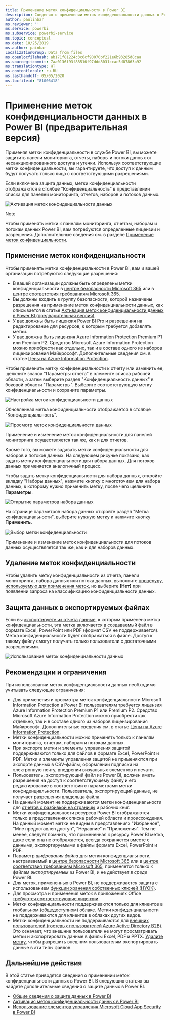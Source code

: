 ```yaml
---
title: Применение меток конфиденциальности в Power BI
description: Сведения о применении меток конфиденциальности данных в Power BI
author: paulinbar
ms.reviewer: ''
ms.service: powerbi
ms.subservice: powerbi-service
ms.topic: conceptual
ms.date: 10/25/2019
ms.author: painbar
LocalizationGroup: Data from files
ms.openlocfilehash: ab171f81224c3c6cf90070bf221e6b93285d8caa
ms.sourcegitcommit: 7aa0136f93f88516f97ddd8031ccac5d07863b92
ms.translationtype: HT
ms.contentlocale: ru-RU
ms.lasthandoff: 05/05/2020
ms.locfileid: "81006418"
---
```

# <a name="apply-data-sensitivity-labels-in-power-bi-preview"></a>Применение меток конфиденциальности данных в Power BI (предварительная версия)

Применяя метки конфиденциальности в службе Power BI, вы можете защитить панели мониторинга, отчеты, наборы и потоки данных от несанкционированного доступа и утечки. Используя соответствующие метки конфиденциальности, вы гарантируете, что доступ к данным будут получать только лица с соответствующими разрешениями.

Если включена защита данных, метки конфиденциальности отображаются в столбце "Конфиденциальность" в представлении списка для панелей мониторинга, отчетов, наборов и потоков данных.

![Активация меток конфиденциальности данных](media/service-security-apply-data-sensitivity-labels/apply-data-sensitivity-labels-01.png)

> [!NOTE]
> Чтобы применять метки к панелям мониторинга, отчетам, наборам и потокам данных Power BI, вам потребуются определенные лицензии и разрешения. Дополнительные сведения см. в разделе [Применение меток конфиденциальности](#applying-sensitivity-labels).

## <a name="applying-sensitivity-labels"></a>Применение меток конфиденциальности

Чтобы применять метки конфиденциальности в Power BI, вам и вашей организации потребуются следующие разрешения:

* В вашей организации должны быть определены метки конфиденциальности в [центре безопасности Microsoft 365](https://security.microsoft.com/) или в [центре соответствия требованиям Microsoft 365](https://compliance.microsoft.com/).
* Вы должны входить в группу безопасности, которой назначены разрешения на применение меток конфиденциальности данных, как описывается в статье [Активация меток конфиденциальности данных в Power BI (предварительная версия)](../admin/service-security-enable-data-sensitivity-labels.md#enable-data-sensitivity-labels).
* У вас должны быть лицензия Power BI Pro и разрешения на редактирование для ресурсов, к которым требуется добавлять метки. 
* У вас должна быть лицензия Azure Information Protection Premium P1 или Premium P2. Средство Microsoft Azure Information Protection можно приобрести как отдельно, так и в составе одного из наборов лицензирования Майкрософт. Дополнительные сведения см. в статье [Цены на Azure Information Protection](https://azure.microsoft.com/pricing/details/information-protection/).

Чтобы применить метку конфиденциальности к отчету или изменить ее, щелкните значок "Параметры отчета" в элементе списка рабочей области, а затем выберите раздел "Конфиденциальность данных" в боковой области "Параметры". Выберите соответствующую метку конфиденциальности и сохраните параметры.

![Настройка меток конфиденциальности данных](media/service-security-apply-data-sensitivity-labels/apply-data-sensitivity-labels-02.png)

Обновленная метка конфиденциальности отображается в столбце "Конфиденциальность". 

![Просмотр меток конфиденциальности данных](media/service-security-apply-data-sensitivity-labels/apply-data-sensitivity-labels-03.png)

Применение и изменение меток конфиденциальности для панелей мониторинга осуществляется так же, как и для отчетов. 

Кроме того, вы можете задавать метки конфиденциальности для наборов и потоков данных. На следующем рисунке показано, как задать метку конфиденциальности для набора данных. Для потоков данных применяется аналогичный процесс.

Чтобы задать метку конфиденциальности для набора данных, откройте вкладку "Наборы данных", нажмите кнопку с многоточием для набора данных, к которому нужно применить метку, после чего щелкните **Параметры**.

![Открытие параметров набора данных](media/service-security-apply-data-sensitivity-labels/apply-data-sensitivity-labels-05.png)

На странице параметров набора данных откройте раздел "Метка конфиденциальности", выберите нужную метку и нажмите кнопку **Применить**.

![Выбор метки конфиденциальности](media/service-security-apply-data-sensitivity-labels/apply-data-sensitivity-labels-06.png)

Применение и изменение меток конфиденциальности для потоков данных осуществляется так же, как и для наборов данных.

## <a name="removing-sensitivity-labels"></a>Удаление меток конфиденциальности
Чтобы удалить метку конфиденциальности из отчета, панели мониторинга, набора данных или потока данных, выполните [процедуру, используемую для применения меток](#applying-sensitivity-labels), но выберите **(Нет)** при появлении запроса на классификацию конфиденциальности данных. 

## <a name="data-protection-in-exported-files"></a>Защита данных в экспортируемых файлах

Если вы [экспортируете из отчета данные](https://docs.microsoft.com/power-bi/consumer/end-user-export), к которым применена метка конфиденциальности, эта метка включается в создаваемый файл в формате Excel, PowerPoint или PDF (формат CSV не поддерживается). Метка конфиденциальности будет отображаться в файле. Доступ к такому файлу смогут получать только пользователи с достаточными разрешениями.

![Использование меток конфиденциальности данных](media/service-security-apply-data-sensitivity-labels/apply-data-sensitivity-labels-04b.png)

## <a name="considerations-and-limitations"></a>Рекомендации и ограничения

При использовании меток конфиденциальности данных необходимо учитывать следующие ограничения:

* Для применения и просмотра меток конфиденциальности Microsoft Information Protection в Power BI пользователям требуется лицензия Azure Information Protection Premium P1 или Premium P2. Средство Microsoft Azure Information Protection можно приобрести как отдельно, так и в составе одного из наборов лицензирования Майкрософт. Дополнительные сведения см. в статье [Цены на Azure Information Protection](https://azure.microsoft.com/pricing/details/information-protection/).
* Метки конфиденциальности можно применять только к панелям мониторинга, отчетам, наборам и потокам данных.
* При экспорте метки и элементы управления защитой поддерживаются только для файлов в формате Excel, PowerPoint и PDF. Метки и элементы управления защитой не применяются при экспорте данных в CSV-файлы, оформлении подписки на электронную почту, внедрении визуальных элементов и печати.
* Пользователь, экспортирующий файл из Power BI, должен иметь разрешения на доступ к соответствующему файлу и его редактирование в соответствии с параметрами метки конфиденциальности. Пользователь, экспортирующий данные, не получает разрешения владельца файла. 
* На данный момент не поддерживаются метки конфиденциальности для [отчетов с разбивкой на страницы]( https://docs.microsoft.com/power-bi/paginated-reports-report-builder-power-bi) и рабочих книг. 
* Метки конфиденциальности ресурсов Power BI отображаются только в представлениях списка рабочей области и происхождения. На данный момент метки не видны в представлениях "Избранное", "Мне предоставлен доступ", "Недавние" и "Приложения". Тем не менее, следует помнить, что примененная к ресурсу Power BI метка, даже если она не отображается, всегда сохраняется вместе с данными, экспортируемыми в файлы формата Excel, PowerPoint и PDF.
* Параметр *шифрования файла* для метки конфиденциальности, настраиваемый в [центре безопасности Microsoft 365](https://security.microsoft.com/) или в [центре соответствия требованиям Microsoft 365](https://compliance.microsoft.com/), применяется только к файлам *экспортируемым из* Power BI, и не действует *в среде* Power BI.
* Для меток, примененных в Power BI, не поддерживается защита с использованием [функции хранения собственных ключей (HYOK)](https://docs.microsoft.com/azure/information-protection/configure-adrms-restrictions).
* Для просмотра и применения меток в приложениях Office [требуются соответствующие лицензии](https://docs.microsoft.com/microsoft-365/compliance/get-started-with-sensitivity-labels#subscription-and-licensing-requirements-for-sensitivity-labels).
* Метки конфиденциальности поддерживаются только для клиентов в глобальном (общедоступном) облаке. Метки конфиденциальности не поддерживаются для клиентов в облаках других видов.
* Метки конфиденциальности не поддерживаются для [внешних пользователей (гостевых пользователей Azure Active Directory B2B)](../service-admin-azure-ad-b2b.md). Это означает, что внешние пользователи не могут просматривать метки и экспортировать данные в файлы Excel, PDF и PPTX. [Удалите метку](#removing-sensitivity-labels), чтобы разрешить внешним пользователям экспортировать данные в эти типы файлов.

## <a name="next-steps"></a>Дальнейшие действия

В этой статье приводятся сведения о применении меток конфиденциальности данных в Power BI. В следующих статьях вы найдете дополнительные сведения о защите данных в Power BI. 

* [Общие сведения о защите данных в Power BI](../admin/service-security-data-protection-overview.md)
* [Активация меток конфиденциальности данных в Power BI](../admin/service-security-enable-data-sensitivity-labels.md)
* [Использование элементов управления Microsoft Cloud App Security в Power BI](../admin/service-security-using-microsoft-cloud-app-security-controls.md)